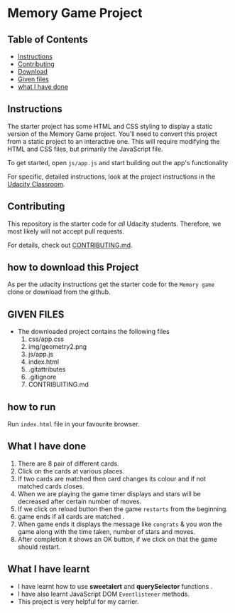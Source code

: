 # Memory Game Project

## Table of Contents

-   [Instructions](#instructions)
-   [Contributing](#contributing)
-   [Download](#download)
-   [Given files](#givenfiles)
-   [what I have done](<#what I have done>)

## Instructions

The starter project has some HTML and CSS styling to display a static version of the Memory Game project. You'll need to convert this project from a static project to an interactive one. This will require modifying the HTML and CSS files, but primarily the JavaScript file.

To get started, open `js/app.js` and start building out the app's functionality

For specific, detailed instructions, look at the project instructions in the [Udacity Classroom](https://classroom.udacity.com/me).

## Contributing

This repository is the starter code for _all_ Udacity students. Therefore, we most likely will not accept pull requests.

For details, check out [CONTRIBUTING.md](CONTRIBUTING.md).

## how to download this Project

As per the udacity instructions get the starter code for the `Memory game` clone or download from the github.

## GIVEN FILES

-   The downloaded project contains the following files
    1.  css/app.css
    2.  img/geometry2.png
    3.  js/app.js
    4.  index.html
    5.  .gitattributes
    6.  .gitignore
    7.  CONTRIBUITING.md

## how to run

Run `index.html` file in your favourite browser.

## What I have done

1.  There are 8 pair of different cards.
2.  Click on the cards at various places.
3.  If two cards are matched then card changes its colour and if not matched cards closes.
4.  When we are playing the game timer displays and stars will be decreased after certain number of moves.
5.  If we click on reload button then the game `restarts` from the beginning.
6.  game ends if all cards are matched .
7.  When game ends it displays the message like `congrats` & you won the game along with the time taken, number of stars and moves.
8.  After completion it shows an OK button, if we click on that the game should restart.

## What I have learnt

-   I have learnt how to use **sweetalert** and **querySelector** functions .
-   I have also learnt JavaScript DOM `Eventlistener` methods.
-   This project is very helpful for my carrier.
